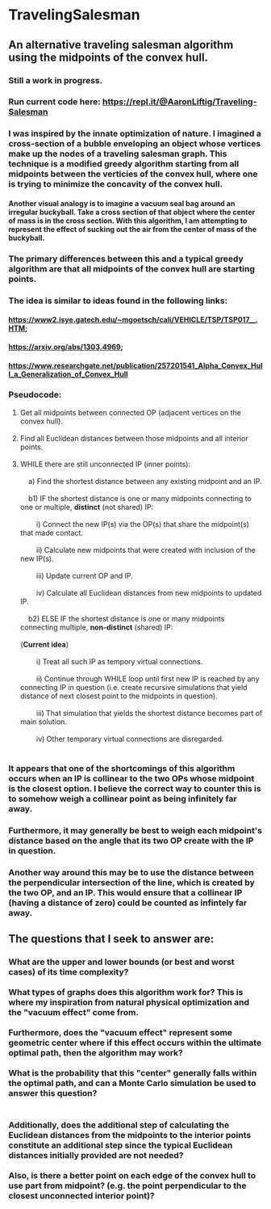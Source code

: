 # TravelingSalesman
## An alternative traveling salesman algorithm using the midpoints of the convex hull.
### Still a work in progress.
### Run current code here: https://repl.it/@AaronLiftig/Traveling-Salesman

### I was inspired by the innate optimization of nature. I imagined a cross-section of a bubble enveloping an object whose vertices make up the nodes of a traveling salesman graph. This technique is a modified greedy algorithm starting from all midpoints between the verticies of the convex hull, where one is trying to minimize the concavity of the convex hull.

#### Another visual analogy is to imagine a vacuum seal bag around an irregular buckyball. Take a cross section of that object where the center of mass is in the cross section. With this algorithm, I am attempting to represent the effect of sucking out the air from the center of mass of the buckyball.
   
### The primary differences between this and a typical greedy algorithm are that all midpoints of the convex hull are starting points.

### The idea is similar to ideas found in the following links:
#### https://www2.isye.gatech.edu/~mgoetsch/cali/VEHICLE/TSP/TSP017__.HTM; 
#### https://arxiv.org/abs/1303.4969;
#### https://www.researchgate.net/publication/257201541_Alpha_Convex_Hull_a_Generalization_of_Convex_Hull
 
### Pseudocode:

1. Get all midpoints between connected OP (adjacent vertices on the convex hull).<br /><br />
2. Find all Euclidean distances between those midpoints and all interior points.<br /><br />
3. WHILE there are still unconnected IP (inner points):<br /><br />
&nbsp;&nbsp;&nbsp;&nbsp;a) Find the shortest distance between any existing midpoint and an IP.<br /><br />
&nbsp;&nbsp;&nbsp;&nbsp;b1) IF the shortest distance is one or many midpoints connecting to one or multiple, **distinct** (not shared) IP:<br /><br />
&nbsp;&nbsp;&nbsp;&nbsp;&nbsp;&nbsp;&nbsp;&nbsp;i) Connect the new IP(s) via the OP(s) that share the midpoint(s) that made contact.<br /><br />
&nbsp;&nbsp;&nbsp;&nbsp;&nbsp;&nbsp;&nbsp;&nbsp;ii) Calculate new midpoints that were created with inclusion of the new IP(s).<br /><br />
&nbsp;&nbsp;&nbsp;&nbsp;&nbsp;&nbsp;&nbsp;&nbsp;iii) Update current OP and IP.<br /><br />
&nbsp;&nbsp;&nbsp;&nbsp;&nbsp;&nbsp;&nbsp;&nbsp;iv) Calculate all Euclidean distances from new midpoints to updated IP.<br /><br />
&nbsp;&nbsp;&nbsp;&nbsp;b2) ELSE IF the shortest distance is one or many midpoints connecting multiple, **non-distinct** (shared) IP:<br /><br />
(**Current idea**)<br /><br />
&nbsp;&nbsp;&nbsp;&nbsp;&nbsp;&nbsp;&nbsp;&nbsp;i) Treat all such IP as tempory virtual connections.<br /><br />
&nbsp;&nbsp;&nbsp;&nbsp;&nbsp;&nbsp;&nbsp;&nbsp;ii) Continue through WHILE loop until first new IP is reached by any connecting IP in question (i.e. create recursive simulations that yield distance of next closest point to the midpoints in question).<br /><br />
&nbsp;&nbsp;&nbsp;&nbsp;&nbsp;&nbsp;&nbsp;&nbsp;iii) That simulation that yields the shortest distance becomes part of main solution.<br /><br />
&nbsp;&nbsp;&nbsp;&nbsp;&nbsp;&nbsp;&nbsp;&nbsp;iv) Other temporary virtual connections are disregarded.<br /><br />

### It appears that one of the shortcomings of this algorithm occurs when an IP is collinear to the two OPs whose midpoint is the closest option. I believe the correct way to counter this is to somehow weigh a collinear point as being infinitely far away. 
### Furthermore, it may generally be best to weigh each midpoint's distance based on the angle that its two OP create with the IP in question. 
### Another way around this may be to use the distance between the perpendicular intersection of the line, which is created by the two OP, and an IP. This would ensure that a collinear IP (having a distance of zero) could be counted as infintely far away.

## The questions that I seek to answer are:
### What are the upper and lower bounds (or best and worst cases) of its time complexity?<br /><br />What types of graphs does this algorithm work for? This is where my inspiration from natural physical optimization and the \"vacuum effect\" come from.<br /><br />Furthermore, does the \"vacuum effect\" represent some geometric center where if this effect occurs within the ultimate optimal path, then the algorithm may work?<br /><br />What is the probability that this \"center\" generally falls within the optimal path, and can a Monte Carlo simulation be used to answer this question?<br /><br />
### Additionally, does the additional step of calculating the Euclidean distances from the midpoints to the interior points constitute an additional step since the typical Euclidean distances initially provided are not needed?<br /><br />Also, is there a better point on each edge of the convex hull to use part from midpoint? (e.g. the point perpendicular to the closest unconnected interior point)? 
